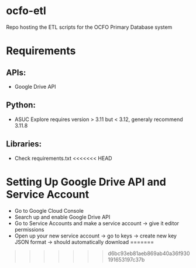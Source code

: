 # ocfo-etl
Repo hosting the ETL scripts for the OCFO Primary Database system

# Requirements
## APIs:
- Google Drive API
## Python:
- ASUC Explore requires version > 3.11 but < 3.12, generaly recommend 3.11.8
## Libraries:
- Check requirements.txt
<<<<<<< HEAD

# Setting Up Google Drive API and Service Account
- Go to Google Cloud Console
- Search up and enable Google Drive API
- Go to Service Accounts and make a service account -> give it editor permissions
- Open up your new service account -> go to keys -> create new key JSON format -> should automatically download
=======
>>>>>>> d6bc93eb81aeb869ab40a36f930191653197c37b
